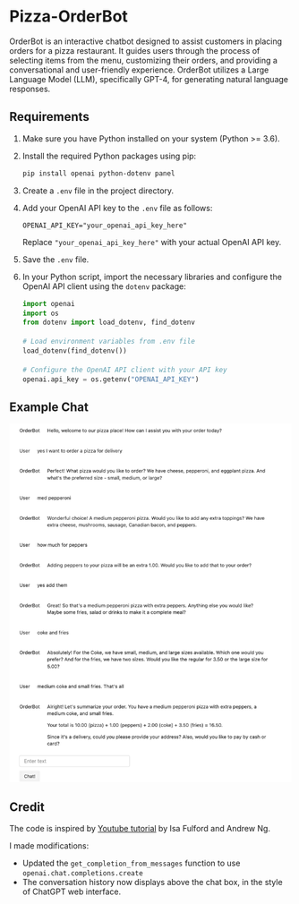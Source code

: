# Pizza-OrderBot

OrderBot is an interactive chatbot designed to assist customers in placing orders for a pizza restaurant. It guides users through the process of selecting items from the menu, customizing their orders, and providing a conversational and user-friendly experience. OrderBot utilizes a Large Language Model (LLM), specifically GPT-4, for generating natural language responses.

## Requirements

1. Make sure you have Python installed on your system (Python >= 3.6).

2. Install the required Python packages using pip:

   ```bash
   pip install openai python-dotenv panel
   ```

3. Create a `.env` file in the project directory.

4. Add your OpenAI API key to the `.env` file as follows:

   ```
   OPENAI_API_KEY="your_openai_api_key_here"
   ```

   Replace `"your_openai_api_key_here"` with your actual OpenAI API key.

5. Save the `.env` file.

6. In your Python script, import the necessary libraries and configure the OpenAI API client using the `dotenv` package:

   ```python
   import openai
   import os
   from dotenv import load_dotenv, find_dotenv

   # Load environment variables from .env file
   load_dotenv(find_dotenv())

   # Configure the OpenAI API client with your API key
   openai.api_key = os.getenv("OPENAI_API_KEY")
   ```

## Example Chat
![Example chat output](chat_screenshot.png)


## Credit
The code is inspired by [Youtube tutorial](https://youtu.be/kN_3CZ-iE1c?si=6zvoySMg1PKNRAow) by Isa Fulford and Andrew Ng. 

I made modifications:
- Updated the `get_completion_from_messages` function to use `openai.chat.completions.create`
- The conversation history now displays above the chat box, in the style of ChatGPT web interface.

